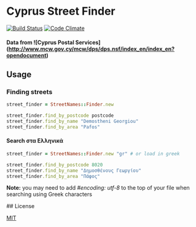 # Cyprus Street Finder
[![Build Status](https://secure.travis-ci.org/despo/cyprus-paf.png)](http://travis-ci.org/despo/cyprus-paf) [![Code Climate](https://codeclimate.com/badge.png)](https://codeclimate.com/github/despo/cyprus-paf)

#### Data from ![Cyprus Postal Services] (http://www.mcw.gov.cy/mcw/dps/dps.nsf/index_en/index_en?opendocument)

## Usage

### Finding streets

```ruby
street_finder = StreetNames::Finder.new

street_finder.find_by_postcode postcode
street_finder.find_by_name "Demostheni Georgiou"
street_finder.find_by_area "Pafos"
```
#### Search στα Ελληνικά

```ruby
street_finder = StreetNames::Finder.new "gr" # or load in greek

street_finder.find_by_postcode 8020
street_finder.find_by_name "Δημοσθένους Γεωργίου"
street_finder.find_by_area "Πάφος"
```

**Note:** you may need to add *#encoding: utf-8* to the top of your file when searching using Greek characters

## License

[MIT]

[MIT]:https://raw.github.com/despo/cyprus-paf/master/MIT-LICENSE.txt
